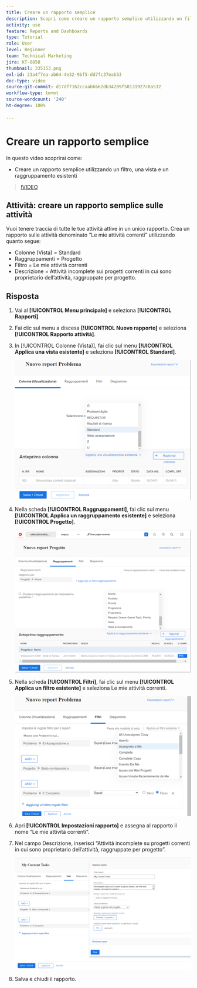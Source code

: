 ```yaml
---
title: Creare un rapporto semplice
description: Scopri come creare un rapporto semplice utilizzando un filtro, una vista e un raggruppamento esistenti in Workfront.
activity: use
feature: Reports and Dashboards
type: Tutorial
role: User
level: Beginner
team: Technical Marketing
jira: KT-8858
thumbnail: 335153.png
exl-id: 23a4f7ea-ab64-4e32-9bf5-dd7fc37eab53
doc-type: video
source-git-commit: d17df7162ccaab6b62db34209f50131927c0a532
workflow-type: tm+mt
source-wordcount: '240'
ht-degree: 100%

---
```


# Creare un rapporto semplice

In questo video scoprirai come:

* Creare un rapporto semplice utilizzando un filtro, una vista e un raggruppamento esistenti

>[!VIDEO](https://video.tv.adobe.com/v/335153/?quality=12&learn=on&enablevpops)

## Attività: creare un rapporto semplice sulle attività

Vuoi tenere traccia di tutte le tue attività attive in un unico rapporto. Crea un rapporto sulle attività denominato “Le mie attività correnti” utilizzando quanto segue:

* Colonne (Vista) = Standard
* Raggruppamenti = Progetto
* Filtro = Le mie attività correnti
* Descrizione = Attività incomplete sui progetti correnti in cui sono proprietario dell’attività, raggruppate per progetto.

## Risposta

1. Vai al **[!UICONTROL Menu principale]** e seleziona **[!UICONTROL Rapporti]**.
1. Fai clic sul menu a discesa **[!UICONTROL Nuovo rapporto]** e seleziona **[!UICONTROL Rapporto attività]**.
1. In [!UICONTROL Colonne (Vista)], fai clic sul menu **[!UICONTROL Applica una vista esistente]** e seleziona **[!UICONTROL Standard]**.

   ![Immagine della schermata per creare colonne in un rapporto sulle attività](assets/simple-task-report-columns.png)

1. Nella scheda **[!UICONTROL Raggruppamenti]**, fai clic sul menu **[!UICONTROL Applica un raggruppamento esistente]** e seleziona **[!UICONTROL Progetto]**.

   ![Immagine della schermata per creare raggruppamenti in un rapporto di attività](assets/simple-task-report-groupings.png)

1. Nella scheda **[!UICONTROL Filtri]**, fai clic sul menu **[!UICONTROL Applica un filtro esistente]** e seleziona Le mie attività correnti.

   ![Immagine della schermata per creare filtri in un rapporto sulle attività](assets/simple-task-report-filters.png)

1. Apri **[!UICONTROL Impostazioni rapporto]** e assegna al rapporto il nome “Le mie attività correnti”.
1. Nel campo Descrizione, inserisci “Attività incomplete su progetti correnti in cui sono proprietario dell’attività, raggruppate per progetto”.

   ![Immagine della schermata delle impostazioni del rapporto in un rapporto delle attività](assets/simple-task-report-report-settings.png)

1. Salva e chiudi il rapporto.
